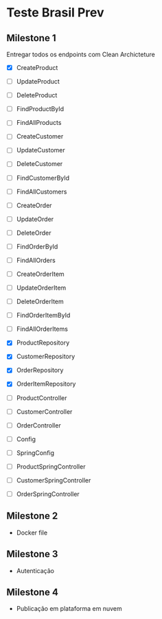 # Teste Brasil Prev


## Milestone 1

Entregar todos os endpoints com Clean Archicteture

- [x] CreateProduct
- [ ] UpdateProduct
- [ ] DeleteProduct
- [ ] FindProductById
- [ ] FindAllProducts

- [ ] CreateCustomer
- [ ] UpdateCustomer
- [ ] DeleteCustomer
- [ ] FindCustomerById
- [ ] FindAllCustomers

- [ ] CreateOrder
- [ ] UpdateOrder
- [ ] DeleteOrder
- [ ] FindOrderById
- [ ] FindAllOrders

- [ ] CreateOrderItem
- [ ] UpdateOrderItem
- [ ] DeleteOrderItem
- [ ] FindOrderItemById
- [ ] FindAllOrderItems


- [x] ProductRepository
- [x] CustomerRepository
- [x] OrderRepository
- [x] OrderItemRepository

- [ ] ProductController
- [ ] CustomerController
- [ ] OrderController

- [ ] Config
- [ ] SpringConfig

- [ ] ProductSpringController
- [ ] CustomerSpringController
- [ ] OrderSpringController


## Milestone 2

- Docker file


## Milestone 3

- Autenticação


## Milestone 4

- Publicação em plataforma em nuvem
